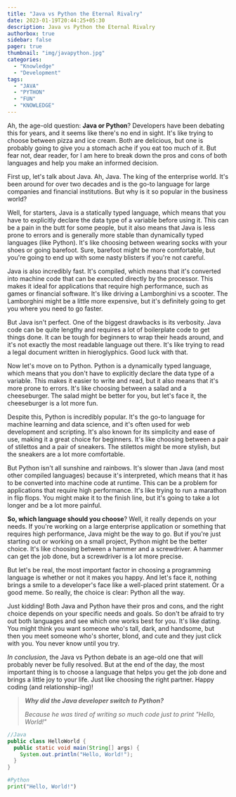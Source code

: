 ```yaml
---
title: "Java vs Python the Eternal Rivalry"
date: 2023-01-19T20:44:25+05:30
description: Java vs Python the Eternal Rivalry
authorbox: true
sidebar: false
pager: true
thumbnail: "img/javapython.jpg"
categories:
  - "Knowledge"
  - "Development"
tags:
  - "JAVA"
  - "PYTHON"
  - "FUN"
  - "KNOWLEDGE"
---
```


Ah, the age-old question: **Java or Python**? Developers have been debating this for years, and it seems like there's no end in sight. It's like trying to choose between pizza and ice cream. Both are delicious, but one is probably going to give you a stomach ache if you eat too much of it. But fear not, dear reader, for I am here to break down the pros and cons of both languages and help you make an informed decision.

First up, let's talk about Java. Ah, Java. The king of the enterprise world. It's been around for over two decades and is the go-to language for large companies and financial institutions. But why is it so popular in the business world?

Well, for starters, Java is a statically typed language, which means that you have to explicitly declare the data type of a variable before using it. This can be a pain in the butt for some people, but it also means that Java is less prone to errors and is generally more stable than dynamically typed languages (like Python). It's like choosing between wearing socks with your shoes or going barefoot. Sure, barefoot might be more comfortable, but you're going to end up with some nasty blisters if you're not careful.

Java is also incredibly fast. It's compiled, which means that it's converted into machine code that can be executed directly by the processor. This makes it ideal for applications that require high performance, such as games or financial software. It's like driving a Lamborghini vs a scooter. The Lamborghini might be a little more expensive, but it's definitely going to get you where you need to go faster.

But Java isn't perfect. One of the biggest drawbacks is its verbosity. Java code can be quite lengthy and requires a lot of boilerplate code to get things done. It can be tough for beginners to wrap their heads around, and it's not exactly the most readable language out there. It's like trying to read a legal document written in hieroglyphics. Good luck with that.

Now let's move on to Python. Python is a dynamically typed language, which means that you don't have to explicitly declare the data type of a variable. This makes it easier to write and read, but it also means that it's more prone to errors. It's like choosing between a salad and a cheeseburger. The salad might be better for you, but let's face it, the cheeseburger is a lot more fun.

Despite this, Python is incredibly popular. It's the go-to language for machine learning and data science, and it's often used for web development and scripting. It's also known for its simplicity and ease of use, making it a great choice for beginners. It's like choosing between a pair of stilettos and a pair of sneakers. The stilettos might be more stylish, but the sneakers are a lot more comfortable.

But Python isn't all sunshine and rainbows. It's slower than Java (and most other compiled languages) because it's interpreted, which means that it has to be converted into machine code at runtime. This can be a problem for applications that require high performance. It's like trying to run a marathon in flip flops. You might make it to the finish line, but it's going to take a lot longer and be a lot more painful.

**So, which language should you choose**? Well, it really depends on your needs. If you're working on a large enterprise application or something that requires high performance, Java might be the way to go. But if you're just starting out or working on a small project, Python might be the better choice. It's like choosing between a hammer and a screwdriver. A hammer can get the job done, but a screwdriver is a lot more precise.

But let's be real, the most important factor in choosing a programming language is whether or not it makes you happy. And let's face it, nothing brings a smile to a developer's face like a well-placed print statement. Or a good meme. So really, the choice is clear: Python all the way.

Just kidding! Both Java and Python have their pros and cons, and the right choice depends on your specific needs and goals. So don't be afraid to try out both languages and see which one works best for you. It's like dating. You might think you want someone who's tall, dark, and handsome, but then you meet someone who's shorter, blond, and cute and they just click with you. You never know until you try.

*In conclusion*, the Java vs Python debate is an age-old one that will probably never be fully resolved. But at the end of the day, the most important thing is to choose a language that helps you get the job done and brings a little joy to your life. Just like choosing the right partner. Happy coding (and relationship-ing)!


> ***Why did the Java developer switch to Python?***
>
> *Because he was tired of writing so much code just to print "Hello, World!"*

```java
//Java
public class HelloWorld {
  public static void main(String[] args) {
    System.out.println("Hello, World!");
  }
}
```



```python
#Python
print("Hello, World!")
```

